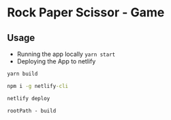# Rock Paper Scissor - Game

## Usage

- Running the app locally `yarn start`
- Deploying the App to netlify

```cmd
yarn build

npm i -g netlify-cli

netlify deploy

rootPath - build
```
